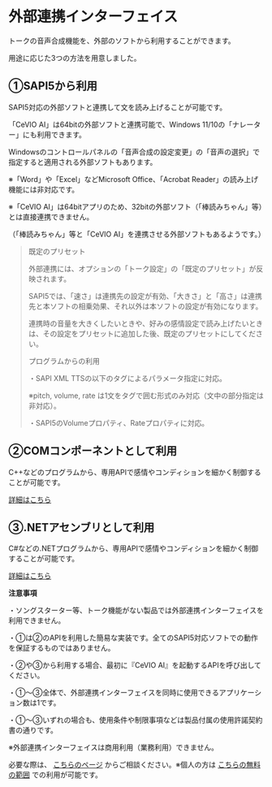 


外部連携インターフェイス
============


  


 トークの音声合成機能を、外部のソフトから利用することができます。
   

 用途に応じた3つの方法を用意しました。
   

①SAPI5から利用
----------


 SAPI5対応の外部ソフトと連携して文を読み上げることが可能です。
   

 「CeVIO AI」は64bitの外部ソフトと連携可能で、Windows 11/10の「ナレーター」にも利用できます。
   

 Windowsのコントロールパネルの「音声合成の設定変更」の「音声の選択」で指定すると適用される外部ソフトもあります。
   

  

 ※「Word」や「Excel」などMicrosoft Office、「Acrobat Reader」の読み上げ機能には非対応です。
   

 ※「CeVIO AI」は64bitアプリのため、32bitの外部ソフト（「棒読みちゃん」等）とは直接連携できません。
   

 （「棒読みちゃん」等と「CeVIO AI」を連携させる外部ソフトもあるようです。）
   


> 既定のプリセット
>  
> 
>  外部連携には、オプションの「トーク設定」の「既定のプリセット」が反映されます。
>    
> 
>  SAPI5では、「速さ」は連携先の設定が有効、「大きさ」と「高さ」は連携先と本ソフトの相乗効果、それ以外は本ソフトの設定が有効になります。
>    
> 
>  連携時の音量を大きくしたいときや、好みの感情設定で読み上げたいときは、その設定をプリセットに追加した後、既定のプリセットにしてください。
>  
> 
> 
> 
> 
> 
>  プログラムからの利用
>  
> 
>  ・SAPI XML TTSの以下のタグによるパラメータ指定に対応。
>    
> 
>  <pitch> <volume> <rate> <silence>
>    
> 
>  ※pitch, volume, rate は1文をタグで囲む形式のみ対応（文中の部分指定は非対応）。
>    
> 
>   
> 
>  ・SAPI5のVolumeプロパティ、Rateプロパティに対応。


②COMコンポーネントとして利用
----------------


 C++などのプログラムから、専用APIで感情やコンディションを細かく制御することが可能です。
   


[詳細はこちら](com/) 

③.NETアセンブリとして利用
---------------


 C#などの.NETプログラムから、専用APIで感情やコンディションを細かく制御することが可能です。
   


[詳細はこちら](dotnet) 

  


**注意事項**

 ・ソングスターター等、トーク機能がない製品では外部連携インターフェイスを利用できません。
   

 ・①は②のAPIを利用した簡易な実装です。全てのSAPI5対応ソフトでの動作を保証するものではありません。
   

 ・②や③から利用する場合、最初に『CeVIO AI』を起動するAPIを呼び出してください。
   

 ・①～③全体で、外部連携インターフェイスを同時に使用できるアプリケーション数は1です。
   

 ・①～③いずれの場合も、使用条件や制限事項などは製品付属の使用許諾契約書の通りです。
   


 ※外部連携インターフェイスは商用利用（業務利用）できません。
 
 必要な際は、
 [こちらのページ](https://cevio.jp/contact_soft/corporation/) 
 からご相談ください。※個人の方は
 [こちらの無料の範囲](http://cevio.jp/commercial/) 
 での利用が可能です。
   





